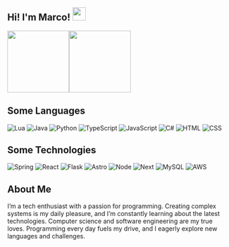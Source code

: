 ## Hi! I'm Marco! <img src="https://raw.githubusercontent.com/kaueMarques/kaueMarques/master/hi.gif" height="30px">

<div style="display:flex; justify-content:space-beetwen;">
   <img height="140em" src="https://github-readme-stats.vercel.app/api?username=mastrickdev&show_icons=true&hide_title=true&theme=tokyonight">
   <img height="140em" src="https://github-readme-stats.vercel.app/api/top-langs/?username=mastrickdev&layout=compact&title_color=Ffffff&theme=tokyonight">
</div>

## Some Languages
![Lua](https://img.shields.io/badge/Lua-2C2D72?style=for-the-badge&logo=lua&logoColor=white)
![Java](https://img.shields.io/badge/Java-ED8B00?style=for-the-badge&logo=openjdk&logoColor=white)
![Python](https://img.shields.io/badge/Python-14354C?style=for-the-badge&logo=python&logoColor=white)
![TypeScript](https://img.shields.io/badge/TypeScript-007ACC?style=for-the-badge&logo=typescript&logoColor=white)
![JavaScript](https://img.shields.io/badge/JavaScript-323330?style=for-the-badge&logo=javascript&logoColor=F7DF1E)
![C#](https://img.shields.io/badge/C%23-239120?style=for-the-badge&logo=csharp&logoColor=white)
![HTML](https://img.shields.io/badge/HTML-239120?style=for-the-badge&logo=html5&logoColor=white)
![CSS](https://img.shields.io/badge/CSS-239120?&style=for-the-badge&logo=css3&logoColor=white)

## Some Technologies
![Spring](https://img.shields.io/badge/Spring-6DB33F?style=for-the-badge&logo=spring&logoColor=white)
![React](https://img.shields.io/badge/React-20232A?style=for-the-badge&logo=react&logoColor=61DAFB)
![Flask](https://img.shields.io/badge/Flask-000000?style=for-the-badge&logo=flask&logoColor=white)
![Astro](https://img.shields.io/badge/Astro-43853D?style=for-the-badge&logo=astro&logoColor=white)
![Node](https://img.shields.io/badge/Node-43853D?style=for-the-badge&logo=node.js&logoColor=white)
![Next](https://img.shields.io/badge/Next-43853D?style=for-the-badge&logo=next.js&logoColor=white)
![MySQL](https://img.shields.io/badge/MySQL-00000F?style=for-the-badge&logo=mysql&logoColor=white)
![AWS](https://img.shields.io/badge/Amazon_AWS-232F3E?style=for-the-badge&logo=amazon-aws&logoColor=white)

## About Me
I’m a tech enthusiast with a passion for programming. Creating complex systems is my daily pleasure, and I’m constantly learning about the latest technologies. Computer science and software engineering are my true loves. Programming every day fuels my drive, and I eagerly explore new languages and challenges.
